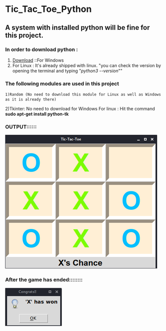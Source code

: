 # Tic_Tac_Toe_Python
## A system with installed python will be fine for this project.
  ### In order to download python :
  1) [Download](https://www.python.org/downloads/ "Python downloads") ::For Windows
  2) For Linux   : It's already shipped with linux. "you can check the version by opening the terminal and typing "_python3 --version_""

### The following modules are used in this project
    1)Random (No need to download this module for Linux as well as Windows as it is already there)
   2)Tkinter: No need to download for Windows
             For linux : Hit the command **sudo apt-get install python-tk**
### OUTPUT::::::

![Screenshot](tic.png)

### After the game has ended::::::::
![Screenshot](tic_2.png)

